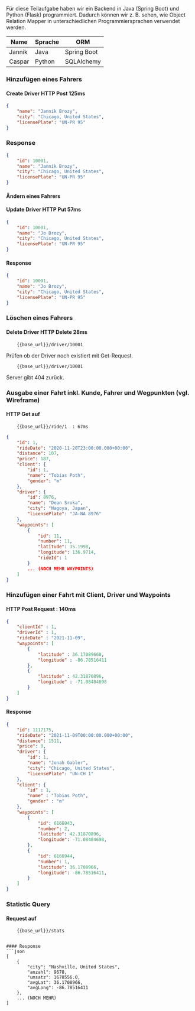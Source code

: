 Für diese Teilaufgabe haben wir ein Backend in Java (Spring Boot) und Python (Flask) programmiert. Dadurch können wir z. B. sehen, wie Object Relation Mapper in unterschiedlichen Programmiersprachen verwendet werden.

| Name   | Sprache | ORM         |
| ------ | ------- | ----------- |
| Jannik | Java    | Spring Boot |
| Caspar | Python  | SQLAlchemy  |
### Hinzufügen eines Fahrers

#### Create Driver HTTP Post 125ms

```json
{
	"name": "Jannik Brozy",
	"city": "Chicago, United States",
	"licensePlate": "UN-PR 95"
}
``` 

### Response 

```json
{
	"id": 10001,
	"name": "Jannik Brozy",
	"city": "Chicago, United States",
	"licensePlate": "UN-PR 95"
}
```

#### Ändern eines Fahrers

#### Update Driver HTTP Put 57ms

```json
{
	"id": 10001,
	"name": "Jo Brozy",
	"city": "Chicago, United States",
	"licensePlate": "UN-PR 95"
}
```

#### Response

```json
{
	"id": 10001,
	"name": "Jo Brozy",
	"city": "Chicago, United States",
	"licensePlate": "UN-PR 95"
}
```

### Löschen eines Fahrers

#### Delete Driver HTTP Delete 28ms

```
	{{base_url}}/driver/10001
```

Prüfen ob der Driver noch existiert mit Get-Request.

```
	{{base_url}}/driver/10001
```

Server gibt 404 zurück.

### Ausgabe einer Fahrt inkl. Kunde, Fahrer und Wegpunkten (vgl. Wireframe)

#### HTTP Get auf
```
	{{base_url}}/ride/1  : 67ms
```

```json
{
    "id": 1,
    "rideDate": "2020-11-20T23:00:00.000+00:00",
    "distance": 107,
    "price": 187,
    "client": {
        "id": 1,
        "name": "Tobias Poth",
        "gender": "m"
    },
    "driver": {
        "id": 8976,
        "name": "Dean Sroka",
        "city": "Nagoya, Japan",
        "licensePlate": "JA-NA 8976"
    },
    "waypoints": [
        {
            "id": 11,
            "number": 11,
            "latitude": 35.1998,
            "longitude": 136.9714,
            "rideId": 1
        }
        ... (NOCH MEHR WAYPOINTS)
    ]
}
```


### Hinzufügen einer Fahrt mit Client, Driver und Waypoints

#### HTTP Post Request : 140ms

```json
{
	"clientId" : 1,
	"driverId" : 1,
	"rideDate" : "2021-11-09",
	"waypoints": [
		{
			"latitude" : 36.17089660,
			"longitude" : -86.78516411
		},
		{
			"latitude" : 42.31870896,
			"longitude" : -71.08484698
		}
	]
}
```

#### Response
```json
{
    "id": 1117175,
    "rideDate": "2021-11-09T00:00:00.000+00:00",
    "distance": 1511,
    "price": 0,
    "driver": {
        "id": 1,
        "name": "Jonah Gabler",
        "city": "Chicago, United States",
        "licensePlate": "UN-CH 1"
    },
    "client": {
        "id" : 1,
        "name" : "Tobias Poth",
        "gender" : "m"
    },
    "waypoints": [
        {
            "id": 6166943,
            "number": 2,
            "latitude": 42.31870896,
            "longitude": -71.08484698,
        },
        {
            "id": 6166944,
            "number": 1,
            "latitude": 36.1708966,
            "longitude": -86.78516411,
        }
    ]
}
```
### Statistic Query
#### Request auf
```
	{{base_url}}/stats
```
```

#### Response
```json
[
    {
        "city": "Nashville, United States",
        "anzahl": 9678,
        "umsatz": 1678556.0,
        "avgLat": 36.1708966,
        "avgLong": -86.78516411
    },
    ... (NOCH MEHR)
]
```
```
```
